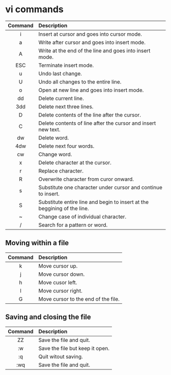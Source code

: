# vi commands

| Command | Description |
| :-----: | :---------- |
| i | Insert at cursor and goes into cursor mode. |
| a | Write after cursor and goes into insert mode. |
| A | Write at the end of the line and goes into insert mode. |
| ESC | Terminate insert mode. |
| u | Undo last change. |
| U | Undo all changes to the entire line. |
| o | Open at new line and goes into insert mode. |
| dd | Delete current line. |
| 3dd | Delete next three lines. |
| D | Delete contents of the line after the cursor. |
| C | Delete contents of line after the cursor and insert new text. |
| dw | Delete word. |
| 4dw | Delete next four words. |
| cw | Change word. |
| x | Delete character at the cursor. |
| r | Replace character. |
| R | Overwrite character from curor onward. |
| s | Substitute one character under cursor and continue to insert. |
| S | Substitute entire line and begin to insert at the beggining of the line. |
| ~ | Change case of individual character. |
| / | Search for a pattern or word. |

## Moving within a file

| Command | Description |
| :-----: | :---------- |
| k | Move cursor up. |
| j | Move cursor down. |
| h | Move cusor left. |
| l | Move cursor right. |
| G | Move cursor to the end of the file. |

## Saving and closing the file

| Command | Description |
| :-----: | :---------- |
| ZZ | Save the file and quit. |
| :w | Save the file but keep it open. |
| :q | Quit witout saving. |
| :wq | Save the file and quit. |